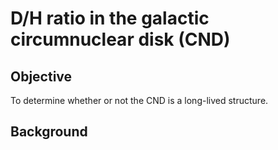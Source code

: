 # D/H ratio in the galactic circumnuclear disk (CND)

## Objective
To determine whether or not the CND is a long-lived structure.

## Background
